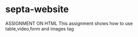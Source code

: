 # septa-website
ASSIGNMENT ON HTML
This assignment shows how to use table,video,form and images tag
